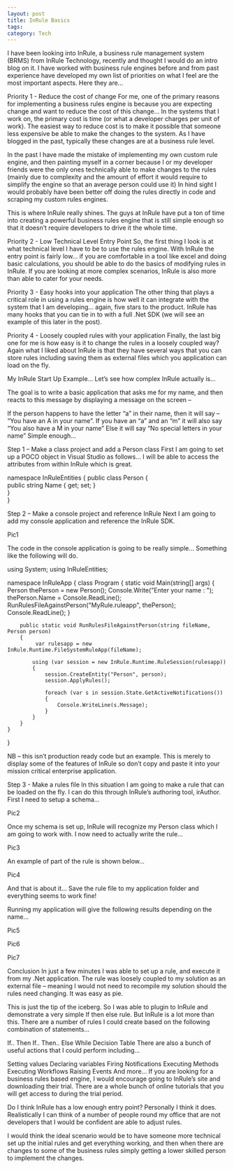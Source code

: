 ```yaml
---
layout: post
title: InRule Basics
tags: 
category: Tech
---
```

I have been looking into InRule, a business rule management system (BRMS) from InRule Technology, recently and thought I would do an intro blog on it. I have worked with business rule engines before and from past experience have developed my own list of priorities on what I feel are the most important aspects. Here they are…

Priority 1 - Reduce the cost of change
For me, one of the primary reasons for implementing a business rules engine is because you are expecting change and want to reduce the cost of this change… In the systems that I work on, the primary cost is time (or what a developer charges per unit of work). The easiest way to reduce cost is to make it possible that someone less expensive be able to make the changes to the system. As I have blogged in the past, typically these changes are at a business rule level.

In the past I have made the mistake of implementing my own custom rule engine, and then painting myself in a corner because I or my developer friends were the only ones technically able to make changes to the rules (mainly due to complexity and the amount of effort it would require to simplify the engine so that an average person could use it) In hind sight I would probably have been better off doing the rules directly in code and scraping my custom rules engines.

This is where InRule really shines. The guys at InRule have put a ton of time into creating a powerful business rules engine that is still simple enough so that it doesn’t require developers to drive it the whole time.

Priority 2 - Low Technical Level Entry Point
So, the first thing I look is at what technical level I have to be to use the rules engine. With InRule the entry point is fairly low… if you are comfortable in a tool like excel and doing basic calculations, you should be able to do the basics of modifying rules in InRule. If you are looking at more complex scenarios, InRule is also more than able to cater for your needs.

Priority 3 - Easy hooks into your application
The other thing that plays a critical role in using a rules engine is how well it can integrate with the system that I am developing… again, five stars to the product. InRule has many hooks that you can tie in to with a full .Net SDK (we will see an example of this later in the post).

Priority 4 - Loosely coupled rules with your application
Finally, the last big one for me is how easy is it to change the rules in a loosely coupled way? Again what I liked about InRule is that they have several ways that you can store rules including saving them as external files which you application can load on the fly.

My InRule Start Up Example…
Let’s see how complex InRule actually is…

The goal is to write a basic application that asks me for my name, and then reacts to this message by displaying a message on the screen –

If the person happens to have the letter “a” in their name, then it will say – “You have an A in your name”.
If you have an “a” and an “m” it will also say “You also have a M in your name”
Else it will say “No special letters in your name”
Simple enough…

Step 1 – Make a class project and add a Person class
First I am going to set up a POCO object in Visual Studio as follows… I will be able to access the attributes from within InRule which is great.

namespace InRuleEntities
{
    public class Person 
    {        
        public string Name { get; set; }         
    }    
}
 

Step 2 – Make a console project and reference InRule
Next I am going to add my console application and reference the InRule SDK.

Pic1

The code in the console application is going to be really simple… Something like the following will do.

using System;
using InRuleEntities;

namespace InRuleApp
{
    class Program
    {
        static void Main(string[] args)
        {
            Person thePerson = new Person();
            Console.Write("Enter your name : ");
            thePerson.Name = Console.ReadLine();
            RunRulesFileAgainstPerson("MyRule.ruleapp", thePerson);
            Console.ReadLine();
        }


        public static void RunRulesFileAgainstPerson(string fileName, Person person)
        {
             var rulesapp = new InRule.Runtime.FileSystemRuleApp(fileName);

            using (var session = new InRule.Runtime.RuleSession(rulesapp))
            {
                session.CreateEntity("Person", person);
                session.ApplyRules();

                foreach (var s in session.State.GetActiveNotifications())
                {
                    Console.WriteLine(s.Message);
                }
            }
        }
    }
}
 

NB – this isn’t production ready code but an example. This is merely to display some of the features of InRule so don’t copy and paste it into your mission critical enterprise application.

Step 3 - Make a rules file
In this situation I am going to make a rule that can be loaded on the fly. I can do this through InRule’s authoring tool, irAuthor. First I need to setup a schema… 

Pic2

 

Once my schema is set up, InRule will recognize my Person class which I am going to work with. I now need to actually write the rule…


Pic3

 

An example of part of the rule is shown below…

Pic4

 

And that is about it… Save the rule file to my application folder and everything seems to work fine! 

Running my application will give the following results depending on the name… 

Pic5

 

Pic6

 

Pic7

 

Conclusion
In just a few minutes I was able to set up a rule, and execute it from my .Net application. The rule was loosely coupled to my solution as an external file – meaning I would not need to recompile my solution should the rules need changing.  It was easy as pie. 

This is just the tip of the iceberg.
So I was able to plugin to InRule and demonstrate a very simple If then else rule. But InRule is a lot more than this. There are a number of rules I could create based on the following combination of statements…

If.. Then
If.. Then.. Else
While
Decision Table
There are also a bunch of useful actions that I could perform including…

Setting values
Declaring variables
Firing Notifications
Executing Methods
Executing Workflows
Raising Events
And more… 
If you are looking for a business rules based engine, I would encourage going to InRule’s site and downloading their trial. There are a whole bunch of online tutorials that you will get access to during the trial period.

Do I think InRule has a low enough entry point?
Personally I think it does. Realistically I can think of a number of people round my office that are not developers that I would be confident are able to adjust rules.

I would think the ideal scenario would be to have someone more technical set up the initial rules and get everything working, and then when there are changes to some of the business rules simply getting a lower skilled person to implement the changes.